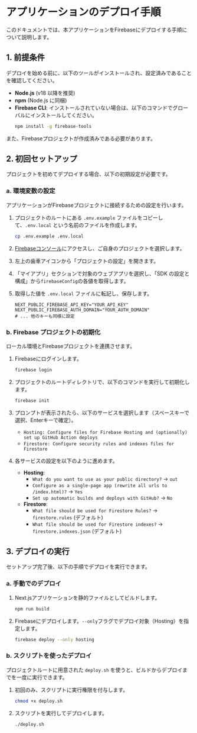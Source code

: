 # アプリケーションのデプロイ手順

このドキュメントでは、本アプリケーションをFirebaseにデプロイする手順について説明します。

## 1. 前提条件

デプロイを始める前に、以下のツールがインストールされ、設定済みであることを確認してください。

- **Node.js** (v18 以降を推奨)
- **npm** (Node.js に同梱)
- **Firebase CLI**: インストールされていない場合は、以下のコマンドでグローバルにインストールしてください。
  ```bash
  npm install -g firebase-tools
  ```

また、Firebaseプロジェクトが作成済みである必要があります。

## 2. 初回セットアップ

プロジェクトを初めてデプロイする場合、以下の初期設定が必要です。

### a. 環境変数の設定

アプリケーションがFirebaseプロジェクトに接続するための設定を行います。

1.  プロジェクトのルートにある `.env.example` ファイルをコピーして、`.env.local` という名前のファイルを作成します。

    ```bash
    cp .env.example .env.local
    ```

2.  [Firebaseコンソール](https://console.firebase.google.com/)にアクセスし、ご自身のプロジェクトを選択します。

3.  左上の歯車アイコンから「プロジェクトの設定」を開きます。

4.  「マイアプリ」セクションで対象のウェブアプリを選択し、「SDK の設定と構成」から`firebaseConfig`の各値を取得します。

5.  取得した値を `.env.local` ファイルに転記し、保存します。

    ```
    NEXT_PUBLIC_FIREBASE_API_KEY="YOUR_API_KEY"
    NEXT_PUBLIC_FIREBASE_AUTH_DOMAIN="YOUR_AUTH_DOMAIN"
    # ... 他のキーも同様に設定
    ```

### b. Firebase プロジェクトの初期化

ローカル環境とFirebaseプロジェクトを連携させます。

1.  Firebaseにログインします。

    ```bash
    firebase login
    ```

2.  プロジェクトのルートディレクトリで、以下のコマンドを実行して初期化します。

    ```bash
    firebase init
    ```

3.  プロンプトが表示されたら、以下のサービスを選択します（スペースキーで選択、Enterキーで確定）。
    - `Hosting: Configure files for Firebase Hosting and (optionally) set up GitHub Action deploys`
    - `Firestore: Configure security rules and indexes files for Firestore`

4.  各サービスの設定を以下のように進めます。
    - **Hosting**:
      - `What do you want to use as your public directory?` -> `out`
      - `Configure as a single-page app (rewrite all urls to /index.html)?` -> `Yes`
      - `Set up automatic builds and deploys with GitHub?` -> `No`
    - **Firestore**:
      - `What file should be used for Firestore Rules?` -> `firestore.rules` (デフォルト)
      - `What file should be used for Firestore indexes?` -> `firestore.indexes.json` (デフォルト)

## 3. デプロイの実行

セットアップ完了後、以下の手順でデプロイを実行できます。

### a. 手動でのデプロイ

1.  Next.jsアプリケーションを静的ファイルとしてビルドします。

    ```bash
    npm run build
    ```

2.  Firebaseにデプロイします。`--only`フラグでデプロイ対象（Hosting）を指定します。

    ```bash
    firebase deploy --only hosting
    ```

### b. スクリプトを使ったデプロイ

プロジェクトルートに用意された `deploy.sh` を使うと、ビルドからデプロイまでを一度に実行できます。

1.  初回のみ、スクリプトに実行権限を付与します。

    ```bash
    chmod +x deploy.sh
    ```

2.  スクリプトを実行してデプロイします。

    ```bash
    ./deploy.sh
    ```
